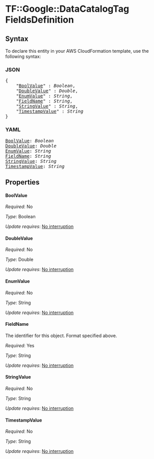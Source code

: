 # TF::Google::DataCatalogTag FieldsDefinition

## Syntax

To declare this entity in your AWS CloudFormation template, use the following syntax:

### JSON

<pre>
{
    "<a href="#boolvalue" title="BoolValue">BoolValue</a>" : <i>Boolean</i>,
    "<a href="#doublevalue" title="DoubleValue">DoubleValue</a>" : <i>Double</i>,
    "<a href="#enumvalue" title="EnumValue">EnumValue</a>" : <i>String</i>,
    "<a href="#fieldname" title="FieldName">FieldName</a>" : <i>String</i>,
    "<a href="#stringvalue" title="StringValue">StringValue</a>" : <i>String</i>,
    "<a href="#timestampvalue" title="TimestampValue">TimestampValue</a>" : <i>String</i>
}
</pre>

### YAML

<pre>
<a href="#boolvalue" title="BoolValue">BoolValue</a>: <i>Boolean</i>
<a href="#doublevalue" title="DoubleValue">DoubleValue</a>: <i>Double</i>
<a href="#enumvalue" title="EnumValue">EnumValue</a>: <i>String</i>
<a href="#fieldname" title="FieldName">FieldName</a>: <i>String</i>
<a href="#stringvalue" title="StringValue">StringValue</a>: <i>String</i>
<a href="#timestampvalue" title="TimestampValue">TimestampValue</a>: <i>String</i>
</pre>

## Properties

#### BoolValue

_Required_: No

_Type_: Boolean

_Update requires_: [No interruption](https://docs.aws.amazon.com/AWSCloudFormation/latest/UserGuide/using-cfn-updating-stacks-update-behaviors.html#update-no-interrupt)

#### DoubleValue

_Required_: No

_Type_: Double

_Update requires_: [No interruption](https://docs.aws.amazon.com/AWSCloudFormation/latest/UserGuide/using-cfn-updating-stacks-update-behaviors.html#update-no-interrupt)

#### EnumValue

_Required_: No

_Type_: String

_Update requires_: [No interruption](https://docs.aws.amazon.com/AWSCloudFormation/latest/UserGuide/using-cfn-updating-stacks-update-behaviors.html#update-no-interrupt)

#### FieldName

The identifier for this object. Format specified above.

_Required_: Yes

_Type_: String

_Update requires_: [No interruption](https://docs.aws.amazon.com/AWSCloudFormation/latest/UserGuide/using-cfn-updating-stacks-update-behaviors.html#update-no-interrupt)

#### StringValue

_Required_: No

_Type_: String

_Update requires_: [No interruption](https://docs.aws.amazon.com/AWSCloudFormation/latest/UserGuide/using-cfn-updating-stacks-update-behaviors.html#update-no-interrupt)

#### TimestampValue

_Required_: No

_Type_: String

_Update requires_: [No interruption](https://docs.aws.amazon.com/AWSCloudFormation/latest/UserGuide/using-cfn-updating-stacks-update-behaviors.html#update-no-interrupt)

